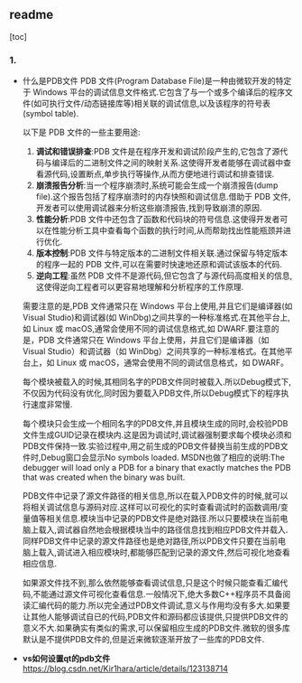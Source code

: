 ## readme
[toc]

### 1. 

* 什么是PDB文件
    PDB 文件(Program Database File)是一种由微软开发的特定于 Windows 平台的调试信息文件格式.它包含了与一个或多个编译后的程序文件(如可执行文件/动态链接库等)相关联的调试信息,以及该程序的符号表(symbol table).
    
    以下是 PDB 文件的一些主要用途:
    1. **调试和错误排查**:PDB 文件是在程序开发和调试阶段产生的,它包含了源代码与编译后的二进制文件之间的映射关系.这使得开发者能够在调试器中查看源代码,设置断点,单步执行等操作,从而方便地进行调试和排查错误.
    2.  **崩溃报告分析**:当一个程序崩溃时,系统可能会生成一个崩溃报告(dump file).这个报告包括了程序崩溃时的内存快照和调试信息.借助于 PDB 文件,开发者可以使用调试器来分析这些崩溃报告,找到导致崩溃的原因.
    3. **性能分析**:PDB 文件中还包含了函数和代码块的符号信息.这使得开发者可以在性能分析工具中查看每个函数的执行时间,从而帮助找出性能瓶颈并进行优化.
    4. **版本控制**:PDB 文件与特定版本的二进制文件相关联.通过保留与特定版本的程序一起的 PDB 文件,可以在需要时快速地还原和调试该版本的代码.
    5. **逆向工程**:虽然 PDB 文件不是源代码,但它包含了与源代码高度相关的信息,这使得逆向工程者可以更容易地理解和分析程序的工作原理.

    需要注意的是,PDB 文件通常只在 Windows 平台上使用,并且它们是编译器(如 Visual Studio)和调试器(如 WinDbg)之间共享的一种标准格式.在其他平台上,如 Linux 或 macOS,通常会使用不同的调试信息格式,如 DWARF.要注意的是，PDB 文件通常只在 Windows 平台上使用，并且它们是编译器（如 Visual Studio）和调试器（如 WinDbg）之间共享的一种标准格式。在其他平台上，如 Linux 或 macOS，通常会使用不同的调试信息格式，如 DWARF。

    每个模块被载入的时候,其相同名字的PDB文件同时被载入.所以Debug模式下,不仅因为代码没有优化,同时因为要载入PDB文件,所以Debug模式下的程序执行速度非常慢.

    每个模块只会生成一个相同名字的PDB文件,并且模块生成的同时,会校验PDB文件生成GUID记录在模块内.这是因为调试时,调试器强制要求每个模块必须和PDB文件保持一致.实验过程中,用之前生成的PDB文件替换当前生成的PDB文件时,Debug窗口会显示No symbols loaded. MSDN也做了相应的说明:The debugger will load only a PDB for a binary that exactly matches the PDB that was created when the binary was built.

    PDB文件中记录了源文件路径的相关信息,所以在载入PDB文件的时候,就可以将相关调试信息与源码对应.这样可以可视化的实时查看调试时的函数调用/变量值等相关信息.模块当中记录的PDB文件是绝对路径.所以只要模块在当前电脑上载入,调试器自然地会根据模块当中的路径信息找到相应PDB文件并载入.同样PDB文件中记录的源文件路径也是绝对路径,所以PDB文件只要在当前电脑上载入,调试进入相应模块时,都能够匹配到记录的源文件,然后可视化地查看相应信息.

    如果源文件找不到,那么依然能够查看调试信息,只是这个时候只能查看汇编代码,不能通过源文件可视化查看信息.一般情况下,绝大多数C++程序员不具备阅读汇编代码的能力.所以完全通过PDB文件调试,意义与作用均没有多大.如果要让其他人能够调试自已的代码,PDB文件和源码都应该提供,只提供PDB文件的意义不大.如果确实有类似的需求,可以保留相应生成的PDB文件.微软的很多库默认是不提供PDB文件的,但是近来微软逐渐开放了一些库的PDB文件.

* **vs如何设置qt的pdb文件**
    https://blog.csdn.net/Kir1hara/article/details/123138714